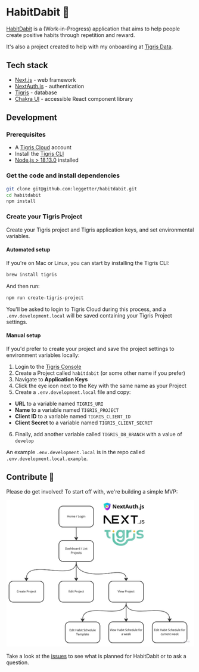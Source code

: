 # HabitDabit 🧘

[Habit](https://en.wiktionary.org/wiki/habit)[Dabit](https://en.wiktionary.org/wiki/dabit) is a (Work-in-Progress) application that aims to help people create positive habits through repetition and reward.

It's also a project created to help with my onboarding at [Tigris Data](https://www.tigrisdata.com).

## Tech stack

- [Next.js](https://nextjs.org/) - web framework
- [NextAuth.js](https://next-auth.js.org/) - authentication
- [Tigris](https://www.tigrisdata.com) - database
- [Chakra UI](https://chakra-ui.com/) - accessible React component library

## Development

### Prerequisites

- A [Tigris Cloud](https://www.tigrisdata.com) account
- Install the [Tigris CLI](https://www.tigrisdata.com/docs/sdkstools/cli/installation/)
- [Node.js > 18.13.0](https://nodejs.org/en/download/) installed

### Get the code and install dependencies

```bash
git clone git@github.com:leggetter/habitdabit.git
cd habitdabit
npm install
```

### Create your Tigris Project

Create your Tigris project and Tigris application keys, and set environmental variables.

#### Automated setup

If you're on Mac or Linux, you can start by installing the Tigris CLI:

```bash
brew install tigris
```

And then run:

```bash
npm run create-tigris-project
```

You'll be asked to login to Tigris Cloud during this process, and a `.env.development.local`
will be saved containing your Tigris Project settings.

#### Manual setup

If you'd prefer to create your project and save the project settings to environment variables locally:

1. Login to the [Tigris Console](https://console.preview.tigrisdata.cloud/)
2. Create a Project called `habitdabit` (or some other name if you prefer)
3. Navigate to **Application Keys**
4. Click the eye icon next to the Key with the same name as your Project
5. Create a `.env.development.local` file and copy:

- **URL** to a variable named `TIGRIS_URI`
- **Name** to a variable named `TIGRIS_PROJECT`
- **Client ID** to a variable named `TIGRIS_CLIENT_ID`
- **Client Secret** to a variable named `TIGRIS_CLIENT_SECRET`

6. Finally, add another variable called `TIGRIS_DB_BRANCH` with a value of `develop`

An example `.env.development.local` is in the repo called `.env.development.local.example`.

## Contribute 🙌

Please do get involved! To start off with, we're building a simple MVP:

![HabitDabit sitemap](./docs/habit-dabit-sitemap.jpg)

Take a look at the [issues](https://github.com/leggetter/habitdabit/issues) to see what is planned for HabitDabit or to ask a question.
